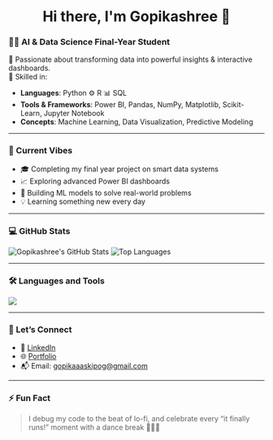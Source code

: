 <h1 align="center">Hi there, I'm Gopikashree 👋</h1>

### 👩‍💻 AI & Data Science Final-Year Student  
🎯 Passionate about transforming data into powerful insights & interactive dashboards.  
🔧 Skilled in:  
- **Languages**: Python ⚙️ R 📊 SQL  
- **Tools & Frameworks**: Power BI, Pandas, NumPy, Matplotlib, Scikit-Learn, Jupyter Notebook  
- **Concepts**: Machine Learning, Data Visualization, Predictive Modeling  

---

### 🚀 Current Vibes
- 🎓 Completing my final year project on smart data systems  
- 📈 Exploring advanced Power BI dashboards  
- 🤖 Building ML models to solve real-world problems  
- 💡 Learning something new every day  

---

### 💻 GitHub Stats
![Gopikashree's GitHub Stats](https://github-readme-stats.vercel.app/api?username=gopikashreepr&show_icons=true&theme=radical)
![Top Languages](https://github-readme-stats.vercel.app/api/top-langs/?username=gopikashreepr&layout=compact&theme=radical)

---

### 🛠️ Languages and Tools
<p align="left">
  <img src="https://skillicons.dev/icons?i=python,sql,html,css,js,jupyter,github,powerbi&theme=light" />
</p>

---

### 🤝 Let’s Connect
- 💼 [LinkedIn](https://www.linkedin.com/in/prgopikashreegs/)
- 🌐 [Portfolio](https://gopikashreepr.github.io/my-portfolio/) 
- 📬 Email: gopikaaaskipog@gmail.com

---

### ⚡ Fun Fact
> I debug my code to the beat of lo-fi, and celebrate every “it finally runs!” moment with a dance break 💃🧠✨


